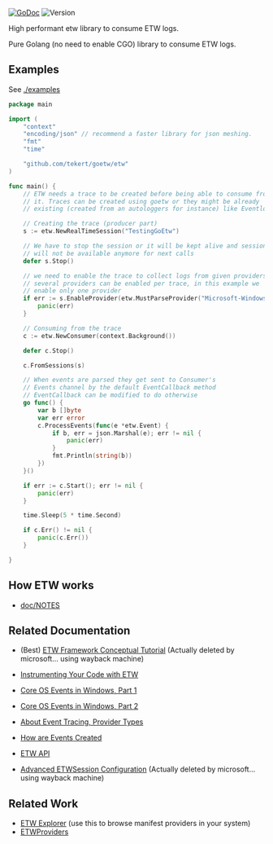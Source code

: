 [![GoDoc](https://pkg.go.dev/badge/github.com/tekert/goetw)](https://pkg.go.dev/github.com/tekert/goetw/etw?GOOS=windows)
![Version](https://img.shields.io/github/v/tag/tekert/goetw?label=version)
<!-- Coverage badge hidden but still accessible
 [![Coverage](https://raw.githubusercontent.com/tekert/goetw/master/.github/coverage/badge.svg)](https://raw.githubusercontent.com/tekert/goetw/refs/heads/fork/.github/coverage/coverage.txt)
-->
High performant etw library to consume ETW logs.

Pure Golang (no need to enable CGO) library to consume ETW logs.

## Examples

See [./examples](./examples)

```go
package main

import (
	"context"
	"encoding/json" // recommend a faster library for json meshing.
	"fmt"
	"time"

	"github.com/tekert/goetw/etw"
)

func main() {
	// ETW needs a trace to be created before being able to consume from
	// it. Traces can be created using goetw or they might be already
	// existing (created from an autologgers for instance) like Eventlog-Security.

	// Creating the trace (producer part)
	s := etw.NewRealTimeSession("TestingGoEtw")

	// We have to stop the session or it will be kept alive and session name
	// will not be available anymore for next calls
	defer s.Stop()

	// we need to enable the trace to collect logs from given providers
	// several providers can be enabled per trace, in this example we
	// enable only one provider
	if err := s.EnableProvider(etw.MustParseProvider("Microsoft-Windows-Kernel-File")); err != nil {
		panic(err)
	}

	// Consuming from the trace
	c := etw.NewConsumer(context.Background())

	defer c.Stop()

	c.FromSessions(s)

	// When events are parsed they get sent to Consumer's
	// Events channel by the default EventCallback method
	// EventCallback can be modified to do otherwise
	go func() {
		var b []byte
		var err error
		c.ProcessEvents(func(e *etw.Event) {
			if b, err = json.Marshal(e); err != nil {
				panic(err)
			}
			fmt.Println(string(b))
		})
	}()

	if err := c.Start(); err != nil {
		panic(err)
	}

	time.Sleep(5 * time.Second)

	if c.Err() != nil {
		panic(c.Err())
	}

}
```

## How ETW works

- [doc/NOTES](docs/NOTES.md)

## Related Documentation

- (Best) [ETW Framework Conceptual Tutorial][ETW Framework Conceptual Tutorial-WMM]
(Actually deleted by microsoft... using wayback machine)
- [Instrumenting Your Code with ETW](https://learn.microsoft.com/en-us/windows-hardware/test/weg/instrumenting-your-code-with-etw)

- [Core OS Events in Windows, Part 1](https://learn.microsoft.com/en-us/archive/msdn-magazine/2009/september/core-os-events-in-windows-7-part-1)
- [Core OS Events in Windows, Part 2](https://learn.microsoft.com/en-us/archive/msdn-magazine/2009/october/core-instrumentation-events-in-windows-7-part-2)
- [About Event Tracing, Provider Types](https://learn.microsoft.com/en-us/windows/win32/etw/about-event-tracing)
- [How are Events Created](https://learn.microsoft.com/en-us/windows/win32/etw/event-metadata-overview)


- [ETW API](https://learn.microsoft.com/en-us/windows/win32/api/evntrace/)

- [Advanced ETWSession Configuration][ETW Buffer Configuration-WWM] (Actually deleted by microsoft... using wayback machine)

## Related Work

- [ETW Explorer][etw-explorer]
(use this to browse manifest providers in your system)
- [ETWProviders](https://github.com/repnz/etw-providers-docs)

[etw-explorer]: https://github.com/zodiacon/EtwExplorer

[ETW Framework Conceptual Tutorial]: https://learn.microsoft.com/en-us/message-analyzer/etw-framework-conceptual-tutorial
[ETW Framework Conceptual Tutorial-WMM]: http://web.archive.org/web/20240331153956/https://learn.microsoft.com/en-us/message-analyzer/etw-framework-conceptual-tutorial

[ETW Buffer Configuration]: https://docs.microsoft.com/en-us/message-analyzer/specifying-advanced-etw-session-configuration-settings
[ETW Buffer Configuration-WWM]: http://web.archive.org/web/20220120013651/https://docs.microsoft.com/en-us/message-analyzer/specifying-advanced-etw-session-configuration-settings
